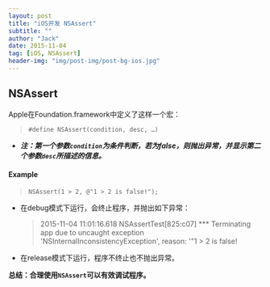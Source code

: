 ```yaml
---
layout: post
title: "iOS开发 NSAssert"
subtitle: ""
author: "Jack"
date: 2015-11-04
tag: [iOS, NSAssert]
header-img: "img/post-img/post-bg-ios.jpg"
---
```


## NSAssert
Apple在Foundation.framework中定义了这样一个宏：  

> `#define NSAssert(condition, desc, …)`  

- ***注：第一个参数`condition`为条件判断，若为false，则抛出异常，并显示第二个参数`desc`所描述的信息。***

#### Example
> `NSAssert(1 > 2, @"1 > 2 is false!");`

- 在debug模式下运行，会终止程序，并抛出如下异常：

  > 2015-11-04 11:01:16.618 NSAssertTest[825:c07] *** Terminating app due to uncaught exception 'NSInternalInconsistencyException', reason: '"1 > 2 is false!

- 在release模式下运行，程序不终止也不抛出异常。

**总结：合理使用`NSAssert`可以有效调试程序。**
